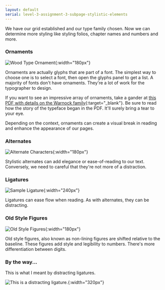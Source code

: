 ```yaml
---
layout: default
serial: level-3-assignment-3-subpage-stylistic-elements
---
```

We have our grid established and our type family chosen. Now we can determine more styling like styling folios, chapter names and numbers and more.

### Ornaments

![Wood Type Ornament]({{site.url}}/svg/ornaments.svg){:width="180px"}

Ornaments are actually glyphs that are part of a font. The simplest way to choose one is to select a font, then open the glyphs panel to get a list. A majority of fonts don't have ornaments. They're a lot of work for the typographer to design.

If you want to see an impressive array of ornaments, take a gander at [this PDF with details on the Warnock family](https://www.adobe.com/content/dam/acom/en/products/type/pdfs/WarnockPro.pdf){:target="_blank"}. Be sure to read how the story of the typeface began in the PDF. It'll surely bring a tear to your eye.

Depending on the context, ornaments can create a visual break in reading and enhance the appearance of our pages.

### Alternates

![Alternate Characters]({{site.url}}/svg/alternates.svg){:width="180px"}

Stylistic alternates can add elegance or ease-of-reading to our text. Conversely, we need to careful that they're not more of a distraction.

### Ligatures

![Sample Ligature]({{site.url}}/svg/ligatures.svg){:width="240px"}

Ligatures can ease flow when reading. As with alternates, they can be distracting.

### Old Style Figures

![Old Style Figures]({{site.url}}/svg/old-style-figures.svg){:width="180px"}

Old style figures, also known as non-lining figures are shifted relative to the baseline. These figures add style and legibility to numbers. There's more differentiation between digits.

### By the way...

This is what I meant by distracting ligatures.

![This is a distracting ligature.]({{site.url}}/svg/distractions.svg){:width="320px"}

